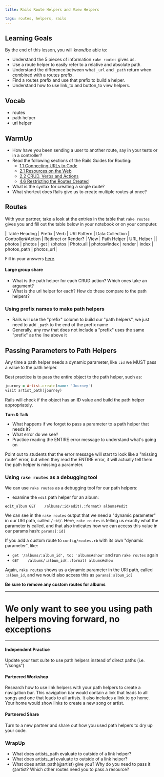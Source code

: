```yaml
---
title: Rails Route Helpers and View Helpers

tags: routes, helpers, rails
---
```


##  Learning Goals

By the end of this lesson, you will know/be able to:

* Understand the 5 pieces of information `rake routes` gives us.
* Use a route helper to easily refer to a relative and absolute path.
* Understand the difference between what `_url` and `_path` return when combined with a routes prefix.
* Find a routes prefix and use that prefix to build a helper.
* Understand how to use link_to and button_to view helpers.

## Vocab

* routes
* path helper
* url helper

## WarmUp

* How have you been sending a user to another route, say in your tests or in a controller?
* Read the following sections of the Rails Guides for Routing:
    - [1.1 Connecting URLs to Code](https://guides.rubyonrails.org/routing.html#connecting-urls-to-code)
    - [2.1 Resources on the Web](https://guides.rubyonrails.org/routing.html#resources-on-the-web)
    - [2.2 CRUD, Verbs and Actions](https://guides.rubyonrails.org/routing.html#crud-verbs-and-actions)
    - [4.6 Restricting the Routes Created](https://guides.rubyonrails.org/routing.html#restricting-the-routes-created)
* What is the syntax for creating a single route?
* What shortcut does Rails give us to create multiple routes at once?

## Routes

With your partner, take a look at the entries in the table that `rake routes` gives you and fill out the table below in your notebook or on your computer.

| Table Heading | Prefix | Verb | URI Pattern | Data Collection | Controller#Action | Redirect or Render? | View | Path Helper | URL Helper |
| photos | photos | get | /photos | Photo.all | photos#index | render | index | photos_path | photos_url |

Fill in your answers [here](https://docs.google.com/spreadsheets/d/1AGjUE49UJajPEQHvh3plKjaem5RAGvuv5SNjZzvjD9U/edit#gid=0).

#### Large group share

* What is the path helper for each CRUD action? Which ones take an argument?
* What is the url helper for each? How do these compare to the path helpers?

### Using prefix names to make path helpers

- Rails will use the "prefix" column to build our "path helpers", we just need to add `_path` to the end of the prefix name
- Generally, any row that does not include a "prefix" uses the same "prefix" as the line above it


## Passing Parameters to Path Helpers

Any time a path helper needs a dynamic parameter, like `:id` we MUST pass a value to the path helper.

Best practice is to pass the entire object to the path helper, such as:

```ruby
journey = Artist.create(name: 'Journey')
visit artist_path(journey)
```

Rails will check if the object has an ID value and build the path helper appropriately.

**Turn & Talk**

- What happens if we forget to pass a parameter to a path helper that needs it?
- What error do we see?
- Practice reading the ENTIRE error message to understand what's going on

Point out to students that the error message will start to look like a "missing route" error, but when they read the ENTIRE error, it will actually tell them the path helper is missing a parameter.


### Using `rake routes` as a debugging tool

We can use `rake routes` as a debugging tool for our path helpers:

- examine the `edit` path helper for an album:

`edit_album GET    /albums/:id/edit(.:format) albums#edit`

We can see in the `rake routes` output that we need a "dynamic parameter" in our URI path, called `/:id/`. Here, `rake routes` is telling us exactly what the parameter is called, and that also indicates how we can access this value in our params hash: `params[:id]`

If you add a custom route to `config/routes.rb` with its own "dynamic parameter", like:
- `get '/albums/:album_id', to: 'albums#show'`
and run `rake routes` again
- `GET    /albums/:album_id(.:format) albums#show`

Again, `rake routes` shows us a dynamic parameter in the URI path, called `:album_id`, and we would also access this as `params[:album_id]`

**Be sure to remove any custom routes for albums**

---

# We only want to see you using path helpers moving forward, no exceptions

---

#### Independent Practice

Update your test suite to use path helpers instead of direct paths (i.e. "/songs")

#### Partnered Workshop

Research how to use link helpers with your path helpers to create a navigation bar. This navigation bar would contain a link that leads to all songs and one that leads to all artists. It also includes a link to go home. Your home would show links to create a new song or artist.

#### Partnered Share

Turn to a new partner and share out how you used path helpers to dry up your code.

### WrapUp

* What does artists_path evaluate to outside of a link helper?
* What does artists_url evaluate to outside of a link helper?
* What does artist_path(@artist) give you? Why do you need to pass it @artist? Which other routes need you to pass a resource?
